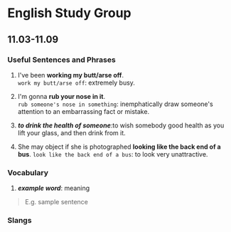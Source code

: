 # English Study Group
## 11.03-11.09

### Useful Sentences and Phrases

1. I've been **working my butt/arse off**.    
`work my butt/arse off`: extremely busy.

2. I'm gonna **rub your nose in it**.  
`rub someone's nose in something`: inemphatically draw someone's attention to an embarrassing fact or mistake.

3. ***to drink the health of someone***:to wish somebody good health as you lift your glass, and then drink from it.

4. She may object if she is photographed **looking like the back end of a bus**.
`look like the back end of a bus`: to look very unattractive.

### Vocabulary

1. ***example word***: meaning

> E.g. sample sentence

### Slangs  
